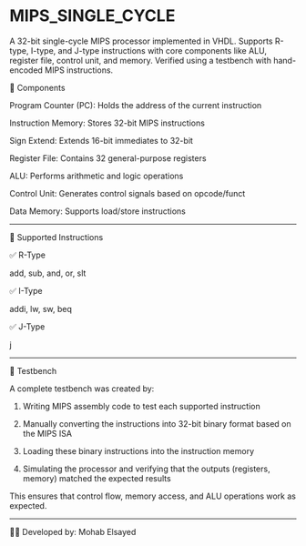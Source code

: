 # MIPS_SINGLE_CYCLE
A 32-bit single-cycle MIPS processor implemented in VHDL. Supports R-type, I-type, and J-type instructions with core components like ALU, register file, control unit, and memory. Verified using a testbench with hand-encoded MIPS instructions.

🧩 Components

Program Counter (PC): Holds the address of the current instruction

Instruction Memory: Stores 32-bit MIPS instructions

Sign Extend: Extends 16-bit immediates to 32-bit

Register File: Contains 32 general-purpose registers

ALU: Performs arithmetic and logic operations

Control Unit: Generates control signals based on opcode/funct

Data Memory: Supports load/store instructions



---

🧾 Supported Instructions

✅ R-Type

add, sub, and, or, slt


✅ I-Type

addi, lw, sw, beq


✅ J-Type

j



---

🧪 Testbench

A complete testbench was created by:

1. Writing MIPS assembly code to test each supported instruction


2. Manually converting the instructions into 32-bit binary format based on the MIPS ISA


3. Loading these binary instructions into the instruction memory


4. Simulating the processor and verifying that the outputs (registers, memory) matched the expected results



This ensures that control flow, memory access, and ALU operations work as expected.

---

👨‍💻 Developed by: Mohab Elsayed

